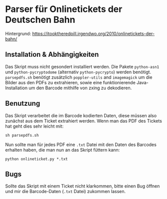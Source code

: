 # Parser für Onlinetickets der Deutschen Bahn

Hintergrund: https://itooktheredpill.irgendwo.org/2010/onlinetickets-der-bahn/

## Installation & Abhängigkeiten

Das Skript muss nicht gesondert installiert werden.
Die Pakete `python-asn1` und `python-pycryptodome` (alternativ `python-pycrypto`) werden benötigt.
`parsepdfs.sh` benötigt zusätzlich `poppler-utils` and `imagemagick` um die
Bilder aus den PDFs zu extrahieren, sowie eine funktionierende
Java-Installation um den Barcode mithilfe von zxing zu dekodieren.

## Benutzung

Das Skript verarbeitet die im Barcode kodierten Daten, diese müssen also
zunächst aus dem Ticket extrahiert werden. Wenn man das PDF des Tickets hat
geht dies sehr leicht mit:

    sh parsepdfs.sh

Nun sollte man für jedes PDF eine `.txt` Datei mit den Daten des Barcodes
erhalten haben, die man nun an das Skript füttern kann:

    python onlineticket.py *.txt

## Bugs

Sollte das Skript mit einem Ticket nicht klarkommen, bitte einen Bug öffnen
und mir die Barcode-Daten (`.txt` Datei) zukommen lassen.
